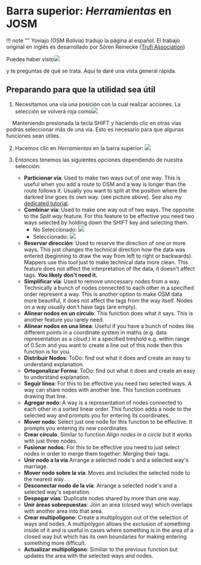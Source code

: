 # Barra superior: _Herramientas_ en JOSM

!!! note ""
	Yoviajo (OSM Bolivia) tradujo la página al español. El trabajo original en inglés es desarrollado por Sören Reinecke ([Trufi Association](https://trufi-association.org))

Puedes haber visto![](josm-topbar-tools.png)

y te preguntas de qué se trata. Aquí te daré una vista general rápida.

## Preparando para que la utilidad sea útil

1. Necesitamos una vía una posición con la cual realizar acciones. La selección se volverá roja como![](josm-editor-selectway.png)

    Manteniendo presionada la tecla SHIFT y haciendo clic en otras vías podrás seleccionar más de una vía. Esto es necesario para que algunas funciones sean útiles.

2. Hacemos clic en _Herramientas_ en la barra superior: ![](josm-topbar-tools.png)

3. Entonces tenemos las siguientes opciones dependiendo de nuestra selección:
   
   - **Particionar vía**: Used to make two ways out of one way. This is useful when you add a route to OSM and a way is longer than the route follows it. Usually you want to split at the position where the darkred line goes its own way. (see picture above). See also my [dedicated tutorial](../split-ways/split-ways.md).
   - **Combinar vía**: Used to make one way out of two ways. The opposite to the _Split way_ feature. For this feature to be effective you need two ways selected by holding down the SHIFT key and selecting them.
     - No Seleccionado: ![](josm-editor-twoways.png)
     - Seleccionado: ![](josm-editor-twowaysselected.png)
   - **Reservar dirección**: Used to reserve the direction of one or more ways. This just changes the technical direction how the data was entered (beginning to draw the way from left to right or backwards). Mappers use this tool just to make technical data more clean. This feature does not affect the interpretation of the data, it doesn't affect tags. **You likely don't need it.**
   - **Simplificar vía**: Used to remove unncessary nodes from a way. Technically a bunch of nodes connected to each other in a specified order represent a way. This is another option to make OSM data more beautiful, it does not affect the tags from the way itself. Nodes on a way usually don't have tags (are empty).
   - **Alinear nodos en un círculo**: This function does what it says. This is another feature you rarely need.
   - **Alinear nodos en una línea**: Useful if you have a bunch of nodes like different points in a coordinate system in maths (e.g. data representation as a _cloud_.) in a specified treshold e.g. within range of 0.5cm and you want to create a line out of this node then this function is for you.
   - **Distribuir Nodos**: ToDo: find out what it does and create an easy to understand explanation.
   - **Ortogonalizar Forma**: ToDo: find out what it does and create an easy to understand explanation.
   - **Seguir línea**: For this to be effective you need two selected ways. A way can share nodes with another line. This function continues drawing that line.
   - **Agregar nodo**: A way is a representation of nodes connected to each other in a sorted linear order. This function adds a node to the selected way and prompts you for entering its coordinates.
   - **Mover nodo**: Select just one node for this function to be effective. It prompts you entering its new coordinates.
   - **Crear círculo**: Similar to function _Align nodes in a circle_ but it works with just three nodes.
   - **Fusionar nodos**: For this to be effective you need to just select nodes in order to merge them together: Merging their tags.
   - **Unir nodo a la vía** Arrange a selected node's and a selected way's marriage.
   - **Mover nodo sobre la vía**: Moves and includes the selected node to the nearest way.
   - **Desconectar nodo de la vía**: Arrange a selected node's and a selected way's seperation.
   - **Despegar vías**: Duplicate nodes shared by more than one way.
   - **Unir áreas sobrepuestas**: Join an area (closed way) which overlaps with another area into that area.
   - **Crear multipolígono**: Create a multiploygon out of the selection of ways and nodes. A multipolygon allows the exclusion of something inside of it and is useful in cases where something is in the area of a closed way but which has its own boundaries for making entering something more difficult.
   - **Actualizar multipolígono**: Similiar to the previous function but updates the area with the selected ways and nodes.
